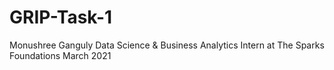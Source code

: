 # GRIP-Task-1

Monushree Ganguly
Data Science & Business Analytics Intern at The Sparks Foundations
March 2021

